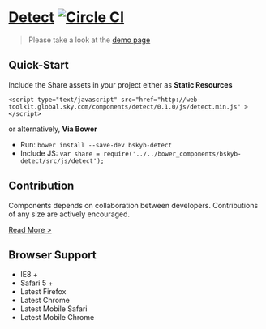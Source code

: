 [Detect](http://skyglobal.github.io/detect/) [![Circle CI](https://circleci.com/gh/skyglobal/detect/tree/master.svg?style=svg)](https://circleci.com/gh/skyglobal/detect/tree/master)
========================

> Please take a look at the [demo page](http://skyglobal.github.io/detect/)


## Quick-Start

Include the Share assets in your project either as **Static Resources**

```
<script type="text/javascript" src="href="http://web-toolkit.global.sky.com/components/detect/0.1.0/js/detect.min.js" ></script>
```

or alternatively, **Via Bower**

 * Run: `bower install --save-dev bskyb-detect`
 * Include JS: `var share = require('../../bower_components/bskyb-detect/src/js/detect');`


## Contribution

Components depends on collaboration between developers. Contributions of any size are actively encouraged.

[Read More >](CONTRIBUTING.md)

## Browser Support

 * IE8 +
 * Safari 5 +
 * Latest Firefox
 * Latest Chrome
 * Latest Mobile Safari
 * Latest Mobile Chrome